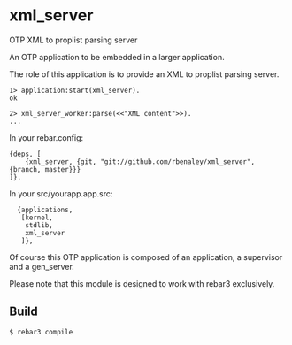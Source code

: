 xml_server
=====

OTP XML to proplist parsing server


An OTP application to be embedded in a larger application.

The role of this application is to provide an XML to proplist parsing server.

    1> application:start(xml_server).
    ok

    2> xml_server_worker:parse(<<"XML content">>).
    ...

In your rebar.config:

    {deps, [
        {xml_server, {git, "git://github.com/rbenaley/xml_server", {branch, master}}}
    ]}.

In your src/yourapp.app.src:

      {applications,
       [kernel,
        stdlib,
        xml_server
       ]},

Of course this OTP application is composed of an application, a supervisor and a gen_server.

Please note that this module is designed to work with rebar3 exclusively.

Build
-----

    $ rebar3 compile
